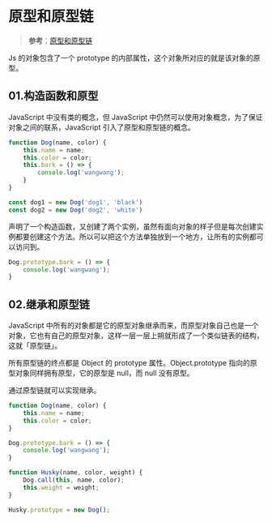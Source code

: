 # 原型和原型链

> **参考**：[原型和原型链](https://www.cnblogs.com/powertoolsteam/p/14009110.html)

Js  的对象包含了一个 prototype 的内部属性，这个对象所对应的就是该对象的原型。

## 01.构造函数和原型

JavaScript 中没有类的概念，但 JavaScript  中仍然可以使用对象概念，为了保证对象之间的联系，JavaScript 引入了原型和原型链的概念。 

```js
function Dog(name, color) {
    this.name = name;
    this.color = color;
    this.bark = () => {
        console.log('wangwang');
    }
}

const dog1 = new Dog('dog1', 'black')
const dog2 = new Dog('dog2', 'white')
```

声明了一个构造函数，又创建了两个实例，虽然有面向对象的样子但是每次创建实例都要创建这个方法。所以可以把这个方法单独放到一个地方，让所有的实例都可以访问到。

```js
Dog.prototype.bark = () => {
    console.log('wangwang');
}
```

## 02.继承和原型链

JavaScript 中所有的对象都是它的原型对象继承而来，而原型对象自己也是一个对象，它也有自己的原型对象，这样一层一层上朔就形成了一个类似链表的结构，这就「原型链」。

所有原型链的终点都是 Object 的 prototype 属性。Object.prototype 指向的原型对象同样拥有原型，它的原型是 null，而 null 没有原型。

通过原型链就可以实现继承。

```js
function Dog(name, color) {
    this.name = name;
    this.color = color;
}

Dog.prototype.bark = () => {
    console.log('wangwang');
}

function Husky(name, color, weight) {
    Dog.call(this, name, color);
    this.weight = weight;
}

Husky.prototype = new Dog();
```

